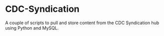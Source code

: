 CDC-Syndication
===============

A couple of scripts to pull and store content from the CDC Syndication hub using Python and MySQL.